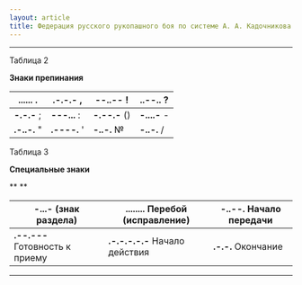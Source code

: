 ```yaml
---
layout: article
title: Федерация русского рукопашного боя по системе А. А. Кадочникова
---
```

* * *

Таблица 2

**Знаки препинания**



**......** . | **.-.-.-** , | **\--..--** ! | **..--..** ? 
---|---|---|---
**-.-.-** ; | **\---...** : | **-.--.-** () | **-....-** - 
**.-..-.** " | **.----.** ' | **-..-.** № | **-..-.** / 
  
  




Таблица 3

**Специальные знаки**

** **

**-...-** (знак раздела) | **........** Перебой (исправление) | **-..--.** Начало передачи 
---|---|---
**.--.---** Готовность к приему | **.-.-.-.-.-** Начало действия | **.-.-.** Окончание 
  
  




* * *

